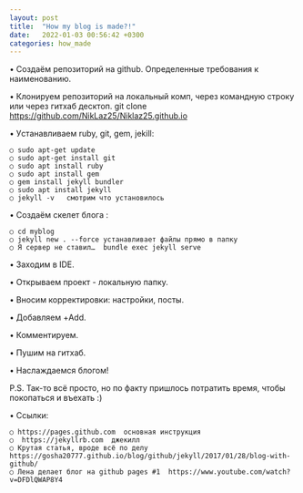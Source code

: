 ```yaml
---
layout: post
title:  "How my blog is made?!"
date:   2022-01-03 00:56:42 +0300
categories: how_made
---
```

• Создаём репозиторий на github. Определенные требования к наименованию.

• Клонируем репозиторий на локальный комп, через командную строку или через  гитхаб десктоп.
git clone https://github.com/NikLaz25/Niklaz25.github.io

• Уcтанавливаем ruby, git,  gem, jekill:

	○ sudo apt-get update
	○ sudo apt-get install git
	○ sudo apt install ruby
	○ sudo apt install gem
	○ gem install jekyll bundler
	○ sudo apt install jekyll
	○ jekyll -v   смотрим что установилось
• Создаём скелет блога :

	○ cd myblog
	○ jekyll new . --force устанавливает файлы прямо в папку 
	○ Я сервер не ставил…  bundle exec jekyll serve 
• Заходим в IDE.

• Открываем проект - локальную папку.

• Вносим корректировки: настройки, посты.

• Добавляем +Add.

• Комментируем.

• Пушим на гитхаб.

• Наслаждаемся блогом!


P.S. Так-то всё просто, но по факту пришлось потратить время, чтобы покопаться и въехать :)

• Ссылки:

	○ https://pages.github.com  основная инструкция
	○  https://jekyllrb.com  джекилл
	○ Крутая статья, вроде всё по делу https://gosha20777.github.io/blog/github/jekyll/2017/01/28/blog-with-github/
	○ Лена делает блог на github pages #1  https://www.youtube.com/watch?v=DFDlQWAP8Y4 

